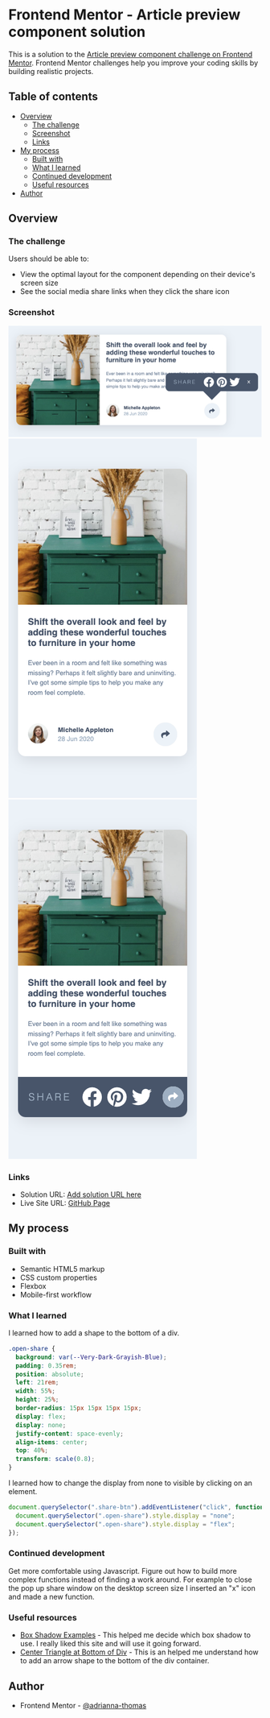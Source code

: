 # Frontend Mentor - Article preview component solution

This is a solution to the [Article preview component challenge on Frontend Mentor](https://www.frontendmentor.io/challenges/article-preview-component-dYBN_pYFT). Frontend Mentor challenges help you improve your coding skills by building realistic projects.

## Table of contents

- [Overview](#overview)
  - [The challenge](#the-challenge)
  - [Screenshot](#screenshot)
  - [Links](#links)
- [My process](#my-process)
  - [Built with](#built-with)
  - [What I learned](#what-i-learned)
  - [Continued development](#continued-development)
  - [Useful resources](#useful-resources)
- [Author](#author)


## Overview

### The challenge

Users should be able to:

- View the optimal layout for the component depending on their device's screen size
- See the social media share links when they click the share icon

### Screenshot

![](images/desktop-active-cropped.png)
![](images/mobile-screenshot.png)
![](images/mobile-active.png)

### Links

- Solution URL: [Add solution URL here](https://your-solution-url.com)
- Live Site URL: [GitHub Page](https://adrianna-thomas.github.io/article-preview-component/)

## My process

### Built with

- Semantic HTML5 markup
- CSS custom properties
- Flexbox
- Mobile-first workflow

### What I learned

I learned how to add a shape to the bottom of a div.

```css
.open-share {
  background: var(--Very-Dark-Grayish-Blue);
  padding: 0.35rem;
  position: absolute;
  left: 21rem;
  width: 55%;
  height: 25%;
  border-radius: 15px 15px 15px 15px;
  display: flex;
  display: none;
  justify-content: space-evenly;
  align-items: center;
  top: 40%;
  transform: scale(0.8);
}
```

I learned how to change the display from none to visible by clicking on an element.

```js
document.querySelector(".share-btn").addEventListener("click", function () {
  document.querySelector(".open-share").style.display = "none";
  document.querySelector(".open-share").style.display = "flex";
});
```

### Continued development

Get more comfortable using Javascript. Figure out how to build more complex functions instead of finding a work around. For example to close the pop up share window on the desktop screen size I inserted an "x" icon and made a new function.

### Useful resources

- [Box Shadow Examples](https://getcssscan.com/css-box-shadow-examples) - This helped me decide which box shadow to use. I really liked this site and will use it going forward.
- [Center Triangle at Bottom of Div](http://jsfiddle.net/9AbYc/1/) - This is an helped me understand how to add an arrow shape to the bottom of the div container.

## Author

- Frontend Mentor - [@adrianna-thomas](https://www.frontendmentor.io/profile/adrianna-thomas)

